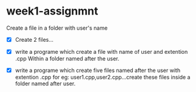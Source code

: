 # week1-assignmnt
Create a file in a folder with user's name

- [X]  Create 2 files...

- [X]  write a programe which create a file with name of user and extention .cpp
       Within a folder named after the user.

- [X]  write a programe which create five files named after the user with extention .cpp 
       for eg: user1.cpp,user2.cpp...create these files inside a folder named after user.
